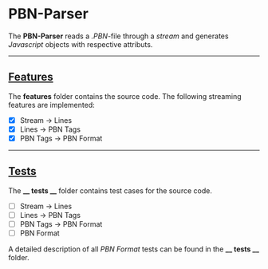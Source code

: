 # PBN-Parser
The **PBN-Parser** reads a *.PBN*-file through a *stream* and generates *Javascript* objects with respective attributs.

---

## [Features](https://github.com/jfklorenz/Package-Bridge/blob/master/parser/features/README.md "Link / Parser / Features")
The **features** folder contains the source code. The following streaming features are implemented:

- [x] Stream &rarr; Lines 
- [x] Lines &rarr; PBN Tags 
- [x] PBN Tags &rarr; PBN Format 

---

## [Tests](https://github.com/jfklorenz/Package-Bridge/blob/master/parser/__tests__/README.md "Link / Parser / Tests")
The **__ tests __** folder contains test cases for the source code.

- [ ] Stream &rarr; Lines 
- [ ] Lines &rarr; PBN Tags
- [ ] PBN Tags &rarr; PBN Format
- [ ] PBN Format

A detailed description of all *PBN Format* tests can be found in the **__ tests __** folder.